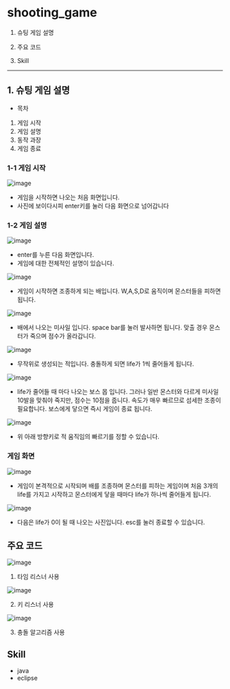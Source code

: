 # shooting_game

1. 슈팅 게임 설명

2. 주요 코드

3. Skill
---

## 1. 슈팅 게임 설명 
* 목차 
1. 게임 시작
2. 게임 설명
3. 동작 과장
4. 게임 종료

### 1-1 게임 시작
![image](https://github.com/morningB/shooting_game/assets/114423035/91e54865-27cc-49ba-887f-26314e28eddf)

- 게임을 시작하면 나오는 처음 화면입니다.
- 사진에 보이다시피 enter키를 눌러 다음 화면으로 넘어갑니다

### 1-2 게임 설명
![image](https://github.com/morningB/shooting_game/assets/114423035/b57b5cd2-f7ff-4812-bb2c-cc43d8f186e4)

- enter를 누른 다음 화면입니다.
- 게임에 대한 전체적인 설명이 있습니다.

![image](https://github.com/morningB/shooting_game/assets/114423035/6d98d460-5200-4981-88d5-e577ae5c99c3)

- 게임이 시작하면 조종하게 되는 배입니다. W,A,S,D로 움직이며 몬스터들을 피하면 됩니다.
  
![image](https://github.com/morningB/shooting_game/assets/114423035/df358511-4c8a-498d-b9d6-ddd679a86d35)

- 배에서 나오는 미사일 입니다. space bar를 눌러 발사하면 됩니다. 맞출 경우 몬스터가 죽으며 점수가 올라갑니다.
  
![image](https://github.com/morningB/shooting_game/assets/114423035/505a4189-417a-4942-aca3-d92c8f36d7a0)

- 무작위로 생성되는 적입니다. 충돌하게 되면 life가 1씩 줄어들게 됩니다.

![image](https://github.com/morningB/shooting_game/assets/114423035/d9bcfe8d-0604-4538-b2c4-fd53f1459ca1)

- life가 줄어들 때 마다 나오는 보스 몹 입니다. 그러나 일반 몬스터와 다르게 미사일 10발을 맞춰야 죽지만, 점수는 10점을 줍니다. 속도가 매우 빠르므로 섬세한 조종이 필요합니다. 보스에게 닿으면 즉시 게임이 종료 됩니다.

![image](https://github.com/morningB/shooting_game/assets/114423035/e9fe60aa-c237-48ff-b06e-45e4d885d56d)

- 위 아래 방향키로 적 움직임의 빠르기를 정할 수 있습니다.

### 게임 화면 
![image](https://github.com/morningB/shooting_game/assets/114423035/d027aa52-87ab-4aca-ad46-d6e72d4d48bf)

- 게임이 본격적으로 시작되며 배를 조종하며 몬스터를 피하는 게임이며 처음 3개의 life를 가지고 시작하고 몬스터에게 닿을 때마다 life가 하나씩 줄어들게 됩니다.

![image](https://github.com/morningB/shooting_game/assets/114423035/da3cac79-dec9-479f-9bba-a4270d4b7bb7)

- 다음은 life가 0이 될 때 나오는 사진입니다. esc를 눌러 종료할 수 있습니다.


## 주요 코드


![image](https://github.com/morningB/shooting_game/assets/114423035/4f928539-da26-4f31-b48f-e0b71d9f3e7f)

1. 타임 리스너 사용
  
![image](https://github.com/morningB/shooting_game/assets/114423035/7a724d50-dc42-4cee-a65a-8cebc2465388)

2. 키 리스너 사용

![image](https://github.com/morningB/shooting_game/assets/114423035/7a50e5a1-cf1f-426d-97b0-406467306e06)

3. 충돌 알고리즘 사용


## Skill

- java
- eclipse
